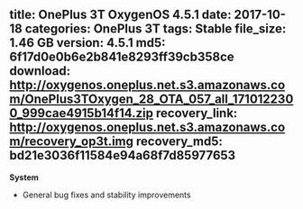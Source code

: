 title: OnePlus 3T OxygenOS 4.5.1
date: 2017-10-18
categories: OnePlus 3T
tags: Stable
file_size: 1.46 GB
version: 4.5.1
md5: 6f17d0e0b6e2b841e8293ff39cb358ce
download: http://oxygenos.oneplus.net.s3.amazonaws.com/OnePlus3TOxygen_28_OTA_057_all_1710122300_999cae4915b14f14.zip
recovery_link: http://oxygenos.oneplus.net.s3.amazonaws.com/recovery_op3t.img
recovery_md5: bd21e3036f11584e94a68f7d85977653 
---
**System**
* General bug fixes and stability improvements
